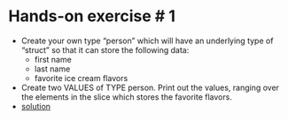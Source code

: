 # Hands-on exercise # 1

* Create your own type “person” which will have an underlying type of “struct” so that it can store the following data:
  * first name
  * last name
  * favorite ice cream flavors
* Create two VALUES of TYPE person. Print out the values, ranging over the elements in the slice which stores the favorite flavors.
* [solution](https://play.golang.org/p/ouRHmH_POg)
